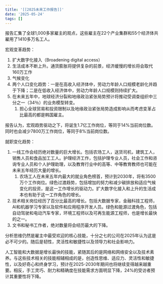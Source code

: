 ```yaml
---
title: '[[2025未来工作报告]]'
date: '2025-05-24'
tags: []
---
```

报告汇集了全球1,000多家雇主的观点，这些雇主在22个产业集群和55个经济体共雇用了1410多万名工人。

宏观变革趋势：
1. 扩大数字化接入（Broadening digital access）
2. 生活成本不断上升。通货膨胀将提供复杂的前景，经济缓慢的增长将会取代160万工作
3. 气候变化
4. 两个人口变化趋势：一是在高收入经济体中，劳动力年龄人口规模老龄化并趋于下降；二是在低收入经济体中，劳动力年龄人口规模则持续扩大。
5. 在未来五年中，地球经济分裂和地缘政治紧张局势预计将推动受调查组织中三分之一（34％）的业务模型转变。
	1. 担心全球贸易和投资限制以及地缘政治紧张局势造成影响从而考虑变革占比最高的都是韩国雇主。

报告认为，宏观趋势驱动之下，将诞生1.7亿工作岗位，等同于14%当前岗位数。同时也会减少7800万工作岗位，等同于8%当前岗位数。

就职变化趋势：
1. 一线工作会经历绝对数量的巨大增长。包括农场工人，送货司机，建筑工人，销售人员和食品加工工人。护理经济工作，包括护理专业人员，社会工作和咨询专业人员和个人护理助理，以及教育行业中的高等、中等教育教师也可能在未来五年经历大量的增长。
	1. 农场工人在未来五年内最大的就业角色榜首，预计到2030年，将有3500万个工作岗位。绿色过渡趋势，包括增加的努力和减少碳排放和适应气候变化的投资，是这一工作增长的驱动力。扩大数字化接入和上升的生活成本也有助于这一工作角色的增长。
2. 技术相关岗位经历了百分比最高的增长。包括大数据专家，金融科技工程师，AI和机器学习专家以及软件和应用程序开发人员。绿色和能源过渡角色，包括自动驾驶和电动汽车专家，环境工程师以及可再生能源工程师，也是增长最快的之一。
3. 文书和秘书工作者，绝对数量将会经历最大的下降。

分析思维仍然是雇主中最受欢迎的核心技能，十分之七的公司在2025年认为这是必不可少的。随后是韧性，灵活性和敏捷性以及领导力和社会影响力。

人工智能和大数据是增长最快的技能，紧随其后的是网络和网络安全以及技术素养。与这些技术相关的技能相辅相成的是，创造性思维、适应力、灵活性和敏捷性，以及好奇心和终身学习，预计在2025-2030年期间也将继续变得越来越重要。相反，手工灵巧、耐力和精确度在技能需求方面明显下降，24%的受访者预计其重要性将下降。
